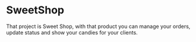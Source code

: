 # SweetShop
That project is Sweet Shop, with that product you can manage your orders, update status and show your candies for your clients.
